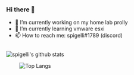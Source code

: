 ### Hi there 👋
- 🔭 I’m currently working on my home lab prolly
- 🌱 I’m currently learning vmware esxi
- 📫 How to reach me: spigelli#1789 (discord)

<span align="center" markdown="1" style="display:table;">

   ![spigelli's github stats](https://github-readme-stats.vercel.app/api?username=spigelli&count_private=true&show_icons=true&theme=tokyonight)
   
   ![Top Langs](https://github-readme-stats.vercel.app/api/top-langs/?username=spigelli&count_private=true&show_icons=true&theme=tokyonight)
   
</span>

